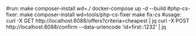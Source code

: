 #run:
    make composer-install wd=./
    docker-compose up -d --build
#php-cs-fixer:
    make composer-install wd=tools/php-cs-fixer
    make fix-cs
#usage:
    curl -X GET http://localhost:8088/offers?criteria=cheapest | jq
    curl -X POST http://localhost:8088/confirm --data-urlencode 'id=first::1232' | jq